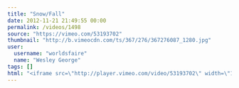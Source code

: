 ```yaml
---
title: "Snow/Fall"
date: 2012-11-21 21:49:55 00:00
permalink: /videos/1498
source: "https://vimeo.com/53193702"
thumbnail: "http://b.vimeocdn.com/ts/367/276/367276087_1280.jpg"
user:
  username: "worldsfaire"
  name: "Wesley George"
tags: []
html: "<iframe src=\"http://player.vimeo.com/video/53193702\" width=\"1280\" height=\"720\" frameborder=\"0\" webkitAllowFullScreen mozallowfullscreen allowFullScreen></iframe>"
---
```


